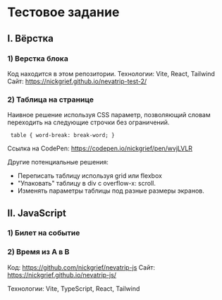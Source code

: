 
# Тестовое задание

## I. Вёрстка

### 1) Верстка блока

Код находится в этом репозитории. Технологии: Vite, React, Tailwind
Сайт: https://nickgrief.github.io/nevatrip-test-2/

### 2) Таблица на странице

Наивное решение используя CSS параметр, позволяющий словам переходить на следующие строчки без ограничений.

` table {
    word-break: break-word;
}`

Ссылка на CodePen: https://codepen.io/nickgrief/pen/wvjLVLR

Другие потенциальные решения:
* Переписать таблицу используя grid или flexbox
* "Упаковать" таблицу в div с overflow-x: scroll. 
* Изменять параметры таблицы под разные размеры экранов.

## II. JavaScript

### 1) Билет на событие

### 2) Время из A в B

Код: https://github.com/nickgrief/nevatrip-js
Сайт: https://nickgrief.github.io/nevatrip-js/

Технологии: Vite, TypeScript, React, Tailwind

